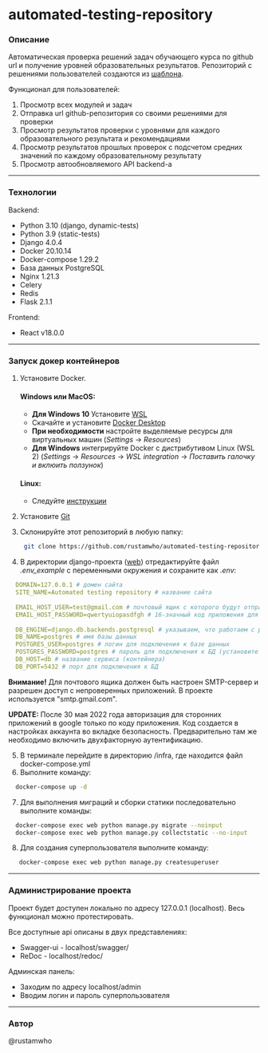 # automated-testing-repository

### Описание
Автоматическая проверка решений задач обучающего курса по github url и получение уровней образовательных результатов. Репозиторий с решениями пользователей создаются из [шаблона](https://github.com/rustamwho/solutions_template).

Функционал для пользователей:
1) Просмотр всех модулей и задач
2) Отправка url github-репозитория со своими решениями для проверки
3) Просмотр результатов проверки с уровнями для каждого образовательного результата и рекомендациями
4) Просмотр результатов прошлых проверок с подсчетом средних значений по каждому образовательному результату
5) Просмотр автообновляемого API backend-а 

---
### Технологии
Backend:
- Python 3.10 (django, dynamic-tests)
- Python 3.9 (static-tests)
- Django 4.0.4
- Docker 20.10.14
- Docker-compose 1.29.2
- База данных PostgreSQL
- Nginx 1.21.3
- Celery 
- Redis
- Flask 2.1.1

Frontend:
- React v18.0.0

---
### Запуск докер контейнеров
1. Установите Docker.

   #### Windows или MacOS:
    * **Для Windows 10** Установите [WSL](https://docs.microsoft.com/ru-ru/windows/wsl/install-win10)
    * Скачайте и установите [Docker Desktop](https://www.docker.com/products/docker-desktop)
    * **При необходимости** настройте выделяемые ресурсы для виртуальных машин (_Settings_ -> _Resources_)
   * **Для Windows** интегрируйте Docker с дистрибутивом Linux (WSL 2) (_Settings_ -> _Resources_ -> _WSL integration_ -> _Поставить галочку и вклюить ползунок_)
   
   #### Linux:
   * Следуйте [инструкции](https://docs.docker.com/engine/install/ubuntu/)
   
2. Установите [Git](https://git-scm.com/book/ru/v2/%D0%92%D0%B2%D0%B5%D0%B4%D0%B5%D0%BD%D0%B8%D0%B5-%D0%A3%D1%81%D1%82%D0%B0%D0%BD%D0%BE%D0%B2%D0%BA%D0%B0-Git)
3. Склонируйте этот репозиторий в любую папку:
   ```bash
    git clone https://github.com/rustamwho/automated-testing-repository.git
   ```
4. В директории django-проекта ([web](./web)) отредактируйте файл *.env_example* с переменными окружения и сохраните как *.env*:
```yaml
  DOMAIN=127.0.0.1 # домен сайта
  SITE_NAME=Automated testing repository # название сайта
  
  EMAIL_HOST_USER=test@gmail.com # почтовый ящик с которого будут отправляться письма для активации
  EMAIL_HOST_PASSWORD=qwertyuiopasdfgh # 16-значный код приложения для почтового ящика
  
  DB_ENGINE=django.db.backends.postgresql # указываем, что работаем с postgresql
  DB_NAME=postgres # имя базы данных
  POSTGRES_USER=postgres # логин для подключения к базе данных
  POSTGRES_PASSWORD=postgres # пароль для подключения к БД (установите свой)
  DB_HOST=db # название сервиса (контейнера)
  DB_PORT=5432 # порт для подключения к БД
```
**Внимание!** Для почтового ящика должен быть настроен SMTP-сервер и разрешен доступ с непроверенных приложений. В проекте используется "smtp.gmail.com". 

**UPDATE:** После 30 мая 2022 года авторизация для сторонних приложений в google только по коду приложения.
Код создается в настройках аккаунта во вкладке безопасность. Предварительно там же необходимо включить двухфакторную аутентификацию.

5. В терминале перейдите в директорию /infra, где находится файл docker-compose.yml
6. Выполните команду:
```bash
  docker-compose up -d
```
7. Для выполнения миграций и сборки статики последовательно выполните команды:
```bash
  docker-compose exec web python manage.py migrate --noinput
  docker-compose exec web python manage.py collectstatic --no-input
```
8. Для создания суперпользователя выполните команду:
```bash
   docker-compose exec web python manage.py createsuperuser
```

---
### Администрирование проекта
Проект будет доступен локально по адресу 127.0.0.1 (localhost). Весь функционал можно протестировать. 

Все доступные api описаны в двух представлениях:
- Swagger-ui - localhost/swagger/
- ReDoc - localhost/redoc/

Админская панель:
- Заходим по адресу localhost/admin
- Вводим логин и пароль суперпользователя
---
### Автор
@rustamwho


